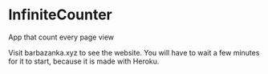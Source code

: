 # InfiniteCounter

App that count every page view

Visit barbazanka.xyz to see the website. You will have to wait a few minutes for it to start, because it is made with Heroku.
